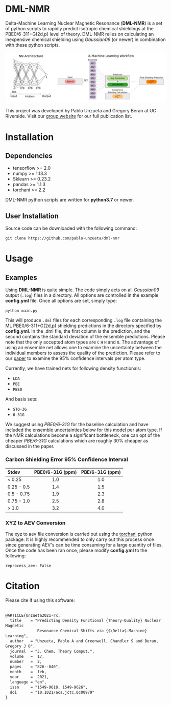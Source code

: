 # DML-NMR
Delta-Machine Learning Nuclear Magnetic Resonance (**DML-NMR**) is a set of python scripts to rapidly predict isotropic chemical shieldings at the PBE0/6-311+G(2d,p) level of theory. DML-NMR relies on calculating an inexpensive chemical shielding using *Gaussian09* (or newer) in combination with these python scripts.

<p align="center">
  <img src="https://github.com/pablo-unzueta/dml-nmr/blob/main/images/nn_arch_and_ensemble_combined_large_font_cropped.svg">
</p>

This project was developed by Pablo Unzueta and Gregory Beran at UC Riverside. Visit our [group website](https://beran.chem.ucr.edu/publications.html) for our full publication list.

# Installation

## Dependencies
* tensorflow >= 2.0
* numpy >= 1.13.3
* Sklearn >= 0.23.2
* pandas >= 1.1.3
* torchani >= 2.2

DML-NMR python scripts are written for **python3.7** or newer.
## User Installation
Source code can be downloaded with the following command:

    git clone https://github.com/pablo-unzueta/dml-nmr

# Usage

## Examples
Using **DML-NMR** is quite simple. The code simply acts on all *Gaussian09* output (`.log`) files in a directory. All options are controlled in the example **config.yml** file. Once all options are set, simply type:

    python main.py

This will produce `.dml` files for each corresponding `.log` file containing the ML PBE0/6-311+G(2d,p) shielding predictions in the directory specified by **config.yml**. In the .dml file, the first column is the prediction, and the second contains the standard deviation of the ensemble predictions. Please note that the only accepted atom types are `C` `H` `N` and `O`.
The advantage of using an ensemble net allows one to examine the uncertainty between the individual members to assess the quality of the prediction. Please refer to our [paper](https://pubs.acs.org/doi/abs/10.1021/acs.jctc.0c00979) to examine the 95% confidence intervals per atom type.


Currently, we have trained nets for following density functionals:
* `LDA`
* `PBE`
* `PBE0`

And basis sets:
* `STO-3G`
* `6-31G`

We suggest using *PBE0/6-31G* for the baseline calculation and have included the ensemble uncertainties below for this model per atom type. If the NMR calculations become a significant bottleneck, one can opt of the cheaper *PBE/6-31G* calculations which are roughly 30% cheaper as discussed in the paper.

 

### Carbon Shielding Error 95% Confidence Interval 
| Stdev | PBE0/6-31G (ppm) | PBE/6-31G (ppm) |
| :------------- | :-------------: | :-------------: |
| < 0.25 | 1.0 | 1.0|
| 0.25 - 0.5 | 1.4 | 1.5 |
| 0.5 - 0.75 | 1.9 | 2.3 |
| 0.75 - 1.0 | 2.5 | 2.8 |
| > 1.0 | 3.2 | 4.0 |


### XYZ to AEV Conversion
The xyz to aev file conversion is carried out using the [torchani](https://github.com/aiqm/torchani) python package. It is highly recommended to only carry out this process once since generating AEV's can be time consuming for a large quantity of files. 
Once the code has been ran once, please modify **config.yml** to the following: 

    reprocess_aev: False

# Citation
Please cite if using this software:

```

@ARTICLE{Unzueta2021-rx,
  title    = "Predicting Density Functional {Theory-Quality} Nuclear Magnetic
              Resonance Chemical Shifts via {$\Delta$-Machine} Learning",
  author   = "Unzueta, Pablo A and Greenwell, Chandler S and Beran, Gregory J O",
  journal  = "J. Chem. Theory Comput.",
  volume   =  17,
  number   =  2,
  pages    = "826--840",
  month    =  feb,
  year     =  2021,
  language = "en",
  issn     = "1549-9618, 1549-9626",
  doi      = "10.1021/acs.jctc.0c00979"
}

```
